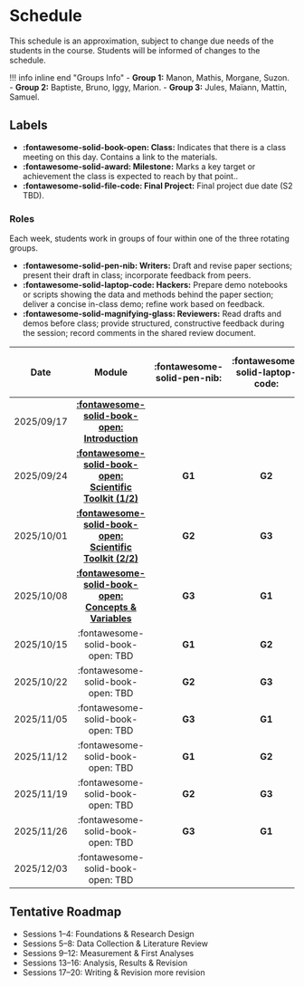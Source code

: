 # Schedule

This schedule is an approximation, subject to change due needs of the students in the course. Students will be informed of changes to the schedule.


!!! info inline end "Groups Info"
    - **Group 1:** Manon, Mathis, Morgane, Suzon.
    - **Group 2:** Baptiste, Bruno, Iggy, Marion.
    - **Group 3:** Jules, Maïann, Mattin, Samuel. 

## Labels
- **:fontawesome-solid-book-open: Class:** Indicates that there is a class meeting on this day. Contains a link to the materials.
- **:fontawesome-solid-award: Milestone:** Marks a key target or achievement the class is expected to reach by that point..
- **:fontawesome-solid-file-code: Final Project:** Final project due date (S2 TBD).

### Roles
Each week, students work in groups of four within one of the three rotating groups.

* **:fontawesome-solid-pen-nib: Writers:** Draft and revise paper sections; present their draft in class; incorporate feedback from peers.  
* **:fontawesome-solid-laptop-code: Hackers:** Prepare demo notebooks or scripts showing the data and methods behind the paper section; deliver a concise in-class demo; refine work based on feedback.  
* **:fontawesome-solid-magnifying-glass: Reviewers:** Read drafts and demos before class; provide structured, constructive feedback during the session; record comments in the shared review document.  




| Date       | Module                                                                   | :fontawesome-solid-pen-nib: | :fontawesome-solid-laptop-code: | :fontawesome-solid-magnifying-glass: | Milestone |
| :-:        | :-:                                                                       | :-:    | :-:    | :-:    | :-:                                                                         |
| 2025/09/17 | [**:fontawesome-solid-book-open: Introduction**](modules/introduction.md)|        |        |        |                                                                             |
| 2025/09/24 | [**:fontawesome-solid-book-open: Scientific Toolkit (1/2)**](modules/science.md) | **G1** | **G2** | **G3** | [**:fontawesome-regular-paper-plane: Onboarding**](resources/onboarding.md) |
| 2025/10/01 | [**:fontawesome-solid-book-open: Scientific Toolkit (2/2)**](modules/science-2.md)                                        | **G2** | **G3** | **G1** | **:fontawesome-solid-award: Idea** |
| 2025/10/08 | [**:fontawesome-solid-book-open: Concepts & Variables**](modules/programming-1.md)                                        | **G3** | **G1** | **G2** |      |
| 2025/10/15 | :fontawesome-solid-book-open: TBD                                        | **G1** | **G2** | **G3** |      |
| 2025/10/22 | :fontawesome-solid-book-open: TBD                                        | **G2** | **G3** | **G1** |      |
| 2025/11/05 | :fontawesome-solid-book-open: TBD                                        | **G3** | **G1** | **G2** | **:fontawesome-solid-award: Proposal** |
| 2025/11/12 | :fontawesome-solid-book-open: TBD                                        | **G1** | **G2** | **G3** |      |
| 2025/11/19 | :fontawesome-solid-book-open: TBD                                        | **G2** | **G3** | **G1** |      |
| 2025/11/26 | :fontawesome-solid-book-open: TBD                                        | **G3** | **G1** | **G2** |      |
| 2025/12/03 | :fontawesome-solid-book-open: TBD                                        |        |        |        | **:fontawesome-solid-award: Exploration** | 


## Tentative Roadmap
- Sessions 1–4: Foundations & Research Design
- Sessions 5–8: Data Collection & Literature Review
- Sessions 9–12: Measurement & First Analyses
- Sessions 13–16: Analysis, Results & Revision
- Sessions 17–20: Writing & Revision more revision 

<!-- | Date       | Module                              | Demo                                                      | Deadline                                                                                                                                   | -->
<!-- | :-:        | :-:                                 | :-:                                                       | :-:                                                                                                                                        | -->
<!-- | 2025/09/17 | [](modules/introduction.md) Introduction                           |                                                           |                                                                                                                                            | -->
<!-- | 2025/09/24 | [](modules/tools.md) Science, Code, & Writing                                         |                                                           | [**:fontawesome-regular-paper-plane: Onboarding**](resources/onboarding.md)                                                      | -->
<!-- | 2025/10/01 | [](modules/programming-1.md) Science, Code, and Voter Turnout      | [:octicons-mortar-board-24:](activities/participation.md) | [**:fontawesome-solid-chess: - C1**](https://colab.research.google.com/github/mickaeltemporao/itds/blob/main/materials/assignment-1.ipynb) | -->
<!-- | 2025/10/08 | [](modules/programming-1.md) Science, Code, and Voter Turnout      | [:octicons-mortar-board-24:](activities/participation.md) | [**:fontawesome-solid-chess: - C1**](https://colab.research.google.com/github/mickaeltemporao/itds/blob/main/materials/assignment-1.ipynb) | -->
<!-- | 2025/10/15 | [](modules/programming-2.md) A Respondent's Survey Data            | [:octicons-mortar-board-24:](activities/participation.md) |                                                                                                                                            | -->
<!-- | 2025/10/22 | [](modules/programming-3.md) From Concepts to Code                 | [:octicons-mortar-board-24:](activities/participation.md) |                                                                                                                                            | -->
<!-- | 2025/11/05 | [](modules/programming-4.md) Introduction to Data Visualisation    | [:octicons-mortar-board-24:](activities/participation.md) |                                                                                                                                            | -->
<!-- | 2025/11/12 | [](modules/exploration-1.md) Exploring Single Variables            | [:octicons-mortar-board-24:](activities/participation.md) | [**:fontawesome-solid-chess: - C2**](https://colab.research.google.com/github/mickaeltemporao/itds/blob/main/materials/assignment-2.ipynb) | -->
<!-- | 2025/11/19 | [](modules/exploration-2.md) Exploring Variable Relationships      | [:octicons-mortar-board-24:](activities/participation.md) |                                                                                                                                            | -->
<!-- | 2025/11/26 | [](modules/management-1.md) Recoding Existing Values               | [:octicons-mortar-board-24:](activities/participation.md) |                                                                                                                                            | -->
<!-- | 2025/12/03 | [](modules/management-2.md) Dealing with Missing Values            | [:octicons-mortar-board-24:](activities/participation.md) |                                                                                                                                            | -->



